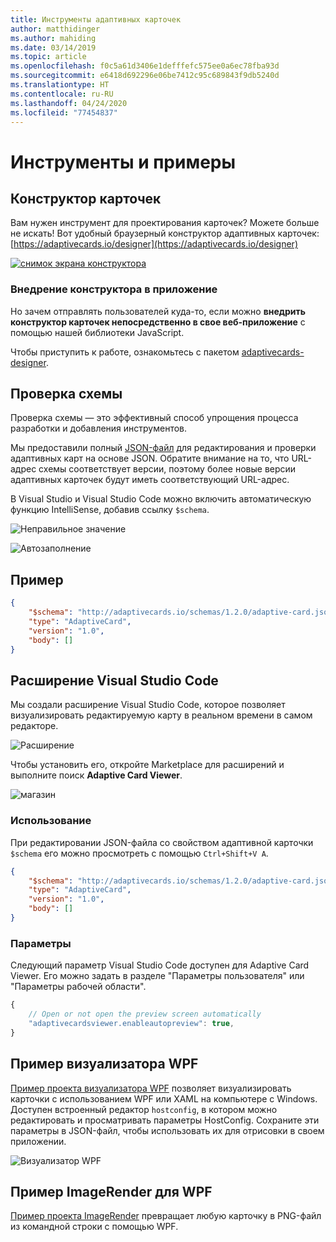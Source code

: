 ```yaml
---
title: Инструменты адаптивных карточек
author: matthidinger
ms.author: mahiding
ms.date: 03/14/2019
ms.topic: article
ms.openlocfilehash: f0c5a61d3406e1defffefc575ee0a6ec78fba93d
ms.sourcegitcommit: e6418d692296e06be7412c95c689843f9db5240d
ms.translationtype: HT
ms.contentlocale: ru-RU
ms.lasthandoff: 04/24/2020
ms.locfileid: "77454837"
---
```

# <a name="tools-and-samples"></a>Инструменты и примеры

## <a name="card-designer"></a>Конструктор карточек 

Вам нужен инструмент для проектирования карточек? Можете больше не искать! Вот удобный браузерный конструктор адаптивных карточек: [https://adaptivecards.io/designer](https://adaptivecards.io/designer)

[![снимок экрана конструктора](media/tools/designer.jpg)](https://adaptivecards.io/designer)

### <a name="embed-the-designer-into-your-app"></a>Внедрение конструктора в приложение

Но зачем отправлять пользователей куда-то, если можно **внедрить конструктор карточек непосредственно в свое веб-приложение** с помощью нашей библиотеки JavaScript. 

Чтобы приступить к работе, ознакомьтесь с пакетом [adaptivecards-designer](https://npmjs.com/adaptivecards-designer).

## <a name="schema-validation"></a>Проверка схемы

Проверка схемы — это эффективный способ упрощения процесса разработки и добавления инструментов.

Мы предоставили полный [JSON-файл](http://adaptivecards.io/schemas/1.2.0/adaptive-card.json) для редактирования и проверки адаптивных карт на основе JSON. Обратите внимание на то, что URL-адрес схемы соответствует версии, поэтому более новые версии адаптивных карточек будут иметь соответствующий URL-адрес.

В Visual Studio и Visual Studio Code можно включить автоматическую функцию IntelliSense, добавив ссылку `$schema`.

![Неправильное значение](media/tools/invalidjson1.png)

![Автозаполнение](media/tools/autocomplete.png)

## <a name="example"></a>Пример

```json
{
    "$schema": "http://adaptivecards.io/schemas/1.2.0/adaptive-card.json",
    "type": "AdaptiveCard",
    "version": "1.0",
    "body": []
}
```

## <a name="visual-studio-code-extension"></a>Расширение Visual Studio Code

Мы создали расширение Visual Studio Code, которое позволяет визуализировать редактируемую карту в реальном времени в самом редакторе. 

![Расширение](media/tools/vscode-extension.png)

Чтобы установить его, откройте Marketplace для расширений и выполните поиск **Adaptive Card Viewer**.

![магазин](media/tools/vscode-extension-marketplace.png)

### <a name="usage"></a>Использование

При редактировании JSON-файла со свойством адаптивной карточки `$schema` его можно просмотреть с помощью `Ctrl+Shift+V A`.
```json
{
    "$schema": "http://adaptivecards.io/schemas/1.2.0/adaptive-card.json",
    "type": "AdaptiveCard",
    "version": "1.0",
    "body": []
}
```

### <a name="options"></a>Параметры

Следующий параметр Visual Studio Code доступен для Adaptive Card Viewer. Его можно задать в разделе "Параметры пользователя" или "Параметры рабочей области".

```js
{
    // Open or not open the preview screen automatically
    "adaptivecardsviewer.enableautopreview": true,
}
```

## <a name="wpf-visualizer-sample"></a>Пример визуализатора WPF

[Пример проекта визуализатора WPF](https://github.com/Microsoft/AdaptiveCards/tree/master/source/dotnet/Samples/WPFVisualizer) позволяет визуализировать карточки с использованием WPF или XAML на компьютере с Windows.  Доступен встроенный редактор `hostconfig`, в котором можно редактировать и просматривать параметры HostConfig. Сохраните эти параметры в JSON-файл, чтобы использовать их для отрисовки в своем приложении.

![Визуализатор WPF](media/tools/wpfvisualizer.png)

## <a name="wpf-imagerender-sample"></a>Пример ImageRender для WPF

[Пример проекта ImageRender](https://github.com/Microsoft/AdaptiveCards/tree/master/source/dotnet/Samples/AdaptiveCards.Sample.ImageRender) превращает любую карточку в PNG-файл из командной строки с помощью WPF. 
